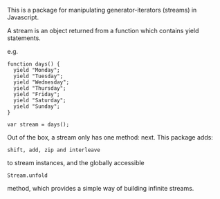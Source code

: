 This is a package for manipulating generator-iterators (streams) in Javascript.

A stream is an object returned from a function which contains yield statements.

e.g.

    function days() {
      yield "Monday";
      yield "Tuesday";
      yield "Wednesday";
      yield "Thursday";
      yield "Friday";
      yield "Saturday";
      yield "Sunday";
    }

    var stream = days();

Out of the box, a stream only has one method: next. This package adds:

    shift, add, zip and interleave

to stream instances, and the globally accessible

    Stream.unfold

method, which provides a simple way of building infinite streams.
